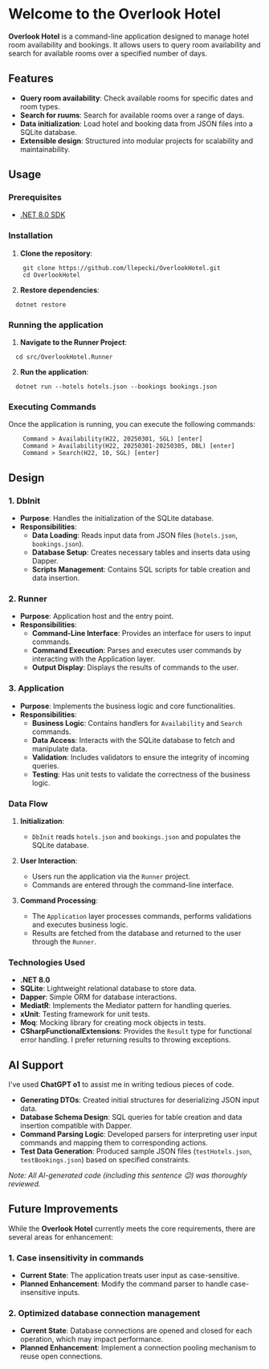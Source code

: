 # Welcome to the Overlook Hotel

**Overlook Hotel** is a command-line application designed to manage hotel room availability and bookings. It allows users to query room availability and search for available rooms over a specified number of days.

## Features

- **Query room availability**: Check available rooms for specific dates and room types.
- **Search for ruums**: Search for available rooms over a range of days.
- **Data initialization**: Load hotel and booking data from JSON files into a SQLite database.
- **Extensible design**: Structured into modular projects for scalability and maintainability.

## Usage

### Prerequisites

- [.NET 8.0 SDK](https://dotnet.microsoft.com/en-us/download/dotnet/8.0)

### Installation

1. **Clone the repository**:

```shell
    git clone https://github.com/llepecki/OverlookHotel.git
    cd OverlookHotel
```

2. **Restore dependencies**:

```shell
  dotnet restore
```

### Running the application

1. **Navigate to the Runner Project**:

```shell
  cd src/OverlookHotel.Runner
```

2. **Run the application**:

```shell
  dotnet run --hotels hotels.json --bookings bookings.json
```

### Executing Commands

Once the application is running, you can execute the following commands:

```shell
    Command > Availability(H22, 20250301, SGL) [enter]
    Command > Availability(H22, 20250301-20250305, DBL) [enter]
    Command > Search(H22, 10, SGL) [enter]
```

## Design

### 1. **DbInit**

- **Purpose**: Handles the initialization of the SQLite database.
- **Responsibilities**:
  - **Data Loading**: Reads input data from JSON files (`hotels.json`, `bookings.json`).
  - **Database Setup**: Creates necessary tables and inserts data using Dapper.
  - **Scripts Management**: Contains SQL scripts for table creation and data insertion.

### 2. **Runner**

- **Purpose**: Application host and the entry point.
- **Responsibilities**:
  - **Command-Line Interface**: Provides an interface for users to input commands.
  - **Command Execution**: Parses and executes user commands by interacting with the Application layer.
  - **Output Display**: Displays the results of commands to the user.

### 3. **Application**

- **Purpose**: Implements the business logic and core functionalities.
- **Responsibilities**:
  - **Business Logic**: Contains handlers for `Availability` and `Search` commands.
  - **Data Access**: Interacts with the SQLite database to fetch and manipulate data.
  - **Validation**: Includes validators to ensure the integrity of incoming queries.
  - **Testing**: Has unit tests to validate the correctness of the business logic.

### **Data Flow**

1. **Initialization**:
    - `DbInit` reads `hotels.json` and `bookings.json` and populates the SQLite database.

2. **User Interaction**:
    - Users run the application via the `Runner` project.
    - Commands are entered through the command-line interface.

3. **Command Processing**:
    - The `Application` layer processes commands, performs validations and executes business logic.
    - Results are fetched from the database and returned to the user through the `Runner`.

### **Technologies Used**

- **.NET 8.0**
- **SQLite**: Lightweight relational database to store data.
- **Dapper**: Simple ORM for database interactions.
- **MediatR**: Implements the Mediator pattern for handling queries.
- **xUnit**: Testing framework for unit tests.
- **Moq**: Mocking library for creating mock objects in tests.
- **CSharpFunctionalExtensions**: Provides the `Result` type for functional error handling. I prefer returning results to throwing exceptions.

## AI Support

I've used **ChatGPT o1** to assist me in writing tedious pieces of code.

- **Generating DTOs**: Created initial structures for deserializing JSON input data.
- **Database Schema Design**: SQL queries for table creation and data insertion compatible with Dapper.
- **Command Parsing Logic**: Developed parsers for interpreting user input commands and mapping them to corresponding actions.
- **Test Data Generation**: Produced sample JSON files (`testHotels.json`, `testBookings.json`) based on specified constraints.

*Note: All AI-generated code (including this sentence :wink:) was thoroughly reviewed.*

## Future Improvements

While the **Overlook Hotel** currently meets the core requirements, there are several areas for enhancement:

### 1. **Case insensitivity in commands**

- **Current State**: The application treats user input as case-sensitive.
- **Planned Enhancement**: Modify the command parser to handle case-insensitive inputs.

### 2. **Optimized database connection management**

- **Current State**: Database connections are opened and closed for each operation, which may impact performance.
- **Planned Enhancement**: Implement a connection pooling mechanism to reuse open connections.
